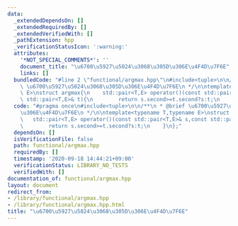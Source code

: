 ```yaml
---
data:
  _extendedDependsOn: []
  _extendedRequiredBy: []
  _extendedVerifiedWith: []
  _pathExtension: hpp
  _verificationStatusIcon: ':warning:'
  attributes:
    '*NOT_SPECIAL_COMMENTS*': ''
    document_title: "\u6700\u5927\u5024\u3068\u305D\u306E\u4F4D\u7F6E"
    links: []
  bundledCode: "#line 2 \"functional/argmax.hpp\"\n#include<tuple>\n\n/**\n * @brief\
    \ \u6700\u5927\u5024\u3068\u305D\u306E\u4F4D\u7F6E\n */\n\ntemplate<typename T,typename\
    \ E>\nstruct argmax{\n    std::pair<T,E> operator()(const std::pair<T,E>& s,const\
    \ std::pair<T,E>& t){\n        return s.second>=t.second?s:t;\n    }\n};\n"
  code: "#pragma once\n#include<tuple>\n\n/**\n * @brief \u6700\u5927\u5024\u3068\u305D\
    \u306E\u4F4D\u7F6E\n */\n\ntemplate<typename T,typename E>\nstruct argmax{\n \
    \   std::pair<T,E> operator()(const std::pair<T,E>& s,const std::pair<T,E>& t){\n\
    \        return s.second>=t.second?s:t;\n    }\n};"
  dependsOn: []
  isVerificationFile: false
  path: functional/argmax.hpp
  requiredBy: []
  timestamp: '2020-09-18 14:44:21+09:00'
  verificationStatus: LIBRARY_NO_TESTS
  verifiedWith: []
documentation_of: functional/argmax.hpp
layout: document
redirect_from:
- /library/functional/argmax.hpp
- /library/functional/argmax.hpp.html
title: "\u6700\u5927\u5024\u3068\u305D\u306E\u4F4D\u7F6E"
---
```

